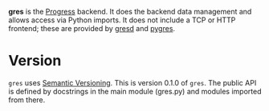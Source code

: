 **gres** is the [Progress][] backend. It does the backend data management and allows access via Python imports. It does not include a TCP or HTTP frontend; these are provided by [gresd][] and [pygres][].

Version
=======

`gres` uses [Semantic Versioning][]. This is version 0.1.0 of `gres`. The public API is defined by docstrings in the main module (gres.py) and modules imported from there.

[Progress]: http://fenhl.net/gres/ (Fenhl: Progress)
[Semantic Versioning]: http://semver.org/ (Semantic Versioning)
[gresd]: https://github.com/fidera/gresd (github: fidera: gresd)
[pygres]: https://github.com/fidera/pygres (github: fidera: pygres)
